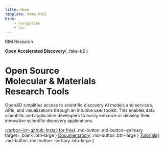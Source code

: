 ```yaml
---
title: Home
template: home.html
hide:
    - navigation
    - toc
---
```


<div id="hero" markdown>
IBM Research

**Open Accelerated Discovery**{ .fake-h2 }

# Open Source<br>Molecular & Materials<br>Research Tools

<!-- # Open Source<br>Molecular & Materials<br>Discovery -->

<p class="intro large">
OpenAD simplifies access to scientific discovery AI models and services, APIs, and visualizations through an intuitive user toolkit. This enables data scientists and application developers to easily enhance or develop their innovative scientific discovery applications.
</p>

[:carbon-icn-github: Install for free](https://github.com/acceleratedscience/openad-toolkit){ .md-button .md-button--primary target=\_blank .btn-large }
[Documentation](documentation/installation.md){ .md-button .btn-large }
[Tutorials](blog/category/tutorials/){ .md-button .md-button--tertiary .btn-large }

</div>
